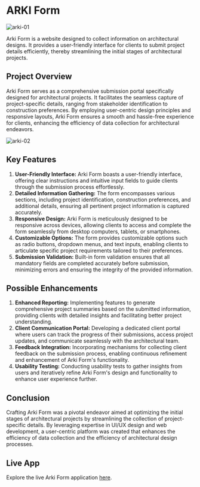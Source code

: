 # ARKI Form
![arki-01](https://github.com/lasilvadev/arki/assets/115965406/f631d6ad-d5f4-426f-8ad0-9673ba1a63c0) 

Arki Form is a website designed to collect information on architectural designs. It provides a user-friendly interface for clients to submit project details efficiently, thereby streamlining the initial stages of architectural projects.

## Project Overview
Arki Form serves as a comprehensive submission portal specifically designed for architectural projects. It facilitates the seamless capture of project-specific details, ranging from stakeholder identification to construction preferences. By employing user-centric design principles and responsive layouts, Arki Form ensures a smooth and hassle-free experience for clients, enhancing the efficiency of data collection for architectural endeavors.

![arki-02](https://github.com/lasilvadev/arki/assets/115965406/a4eba8b7-68ce-4326-b1d6-6b1cf50830bd)

## Key Features
1. **User-Friendly Interface:** Arki Form boasts a user-friendly interface, offering clear instructions and intuitive input fields to guide clients through the submission process effortlessly.
2. **Detailed Information Gathering:** The form encompasses various sections, including project identification, construction preferences, and additional details, ensuring all pertinent project information is captured accurately.
3. **Responsive Design:** Arki Form is meticulously designed to be responsive across devices, allowing clients to access and complete the form seamlessly from desktop computers, tablets, or smartphones.
4. **Customizable Options:** The form provides customizable options such as radio buttons, dropdown menus, and text inputs, enabling clients to articulate specific project requirements tailored to their preferences.
5. **Submission Validation:** Built-in form validation ensures that all mandatory fields are completed accurately before submission, minimizing errors and ensuring the integrity of the provided information.

## Possible Enhancements
1. **Enhanced Reporting:** Implementing features to generate comprehensive project summaries based on the submitted information, providing clients with detailed insights and facilitating better project understanding.
2. **Client Communication Portal:** Developing a dedicated client portal where users can track the progress of their submissions, access project updates, and communicate seamlessly with the architectural team.
3. **Feedback Integration:** Incorporating mechanisms for collecting client feedback on the submission process, enabling continuous refinement and enhancement of Arki Form's functionality.
4. **Usability Testing:** Conducting usability tests to gather insights from users and iteratively refine Arki Form's design and functionality to enhance user experience further.

## Conclusion
Crafting Arki Form was a pivotal endeavor aimed at optimizing the initial stages of architectural projects by streamlining the collection of project-specific details. By leveraging expertise in UI/UX design and web development, a user-centric platform was created that enhances the efficiency of data collection and the efficiency of architectural design processes.

## Live App
Explore the live Arki Form application [here](https://arkii.netlify.app/).
